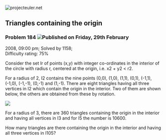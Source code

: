 ![projecteuler.net](images/print_page_logo.png)

## Triangles containing the origin

### Problem 184 ![](images/icon_info.png)Published on Friday, 29th February
2008, 09:00 pm; Solved by 1158;  
Difficulty rating: 75%

Consider the set Ir of points (x,y) with integer co-ordinates in the interior
of the circle with radius r, centered at the origin, i.e. x2 \+ y2 &lt; r2.

For a radius of 2, I2 contains the nine points (0,0), (1,0), (1,1), (0,1),
(-1,1), (-1,0), (-1,-1), (0,-1) and (1,-1). There are eight triangles having
all three vertices in I2 which contain the origin in the interior. Two of them
are shown below, the others are obtained from these by rotation.

![](project/images/p184.gif)

For a radius of 3, there are 360 triangles containing the origin in the
interior and having all vertices in I3 and for I5 the number is 10600.

How many triangles are there containing the origin in the interior and having
all three vertices in I105?

  
  

